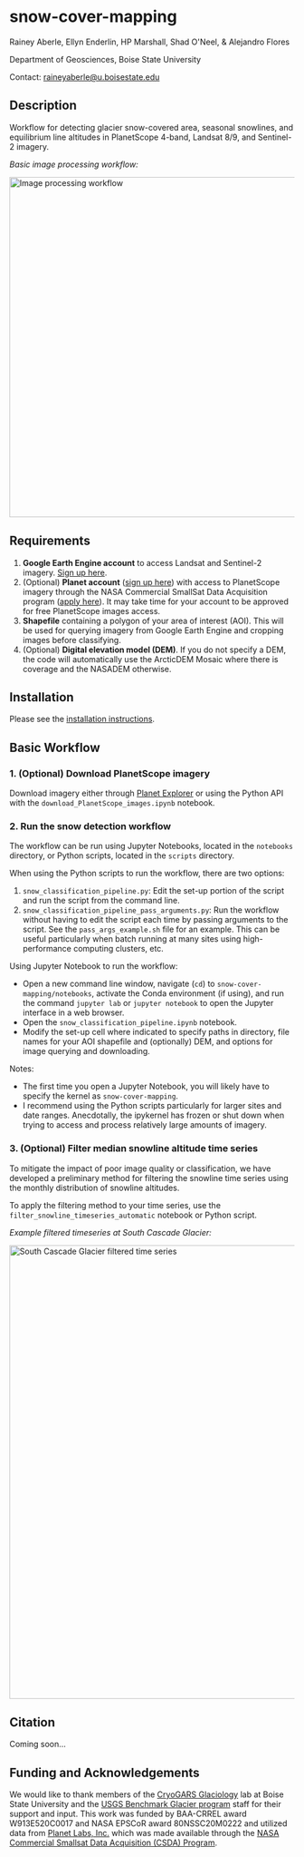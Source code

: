 # snow-cover-mapping

Rainey Aberle, Ellyn Enderlin, HP Marshall, Shad O'Neel, & Alejandro Flores

Department of Geosciences, Boise State University

Contact: raineyaberle@u.boisestate.edu

## Description
Workflow for detecting glacier snow-covered area, seasonal snowlines, and equilibrium line altitudes in PlanetScope 4-band, Landsat 8/9, and Sentinel-2 imagery.

_Basic image processing workflow:_

<img src="https://github.com/RaineyAbe/snow-cover-mapping/blob/main/figures/methods_workflow_no_filtering.png" alt="Image processing workflow" width="600"/>

## Requirements

1. __Google Earth Engine account__ to access Landsat and Sentinel-2 imagery. [Sign up here](https://earthengine.google.com/new_signup/).
2. (Optional) __Planet account__ ([sign up here](https://www.planet.com/signup/)) with access to PlanetScope imagery through the NASA Commercial SmallSat Data Acquisition program ([apply here](https://www.planet.com/markets/nasa/)). It may take time for your account to be approved for free PlanetScope images access. 
3. __Shapefile__ containing a polygon of your area of interest (AOI). This will be used for querying imagery from Google Earth Engine and cropping images before classifying. 
4. (Optional) __Digital elevation model (DEM)__. If you do not specify a DEM, the code will automatically use the ArcticDEM Mosaic where there is coverage and the NASADEM otherwise. 

## Installation
Please see the [installation instructions](https://github.com/RaineyAbe/snow-cover-mapping/blob/main/docs/installation_instructions.md). 

## Basic Workflow
### 1. (Optional) Download PlanetScope imagery
Download imagery either through [Planet Explorer](planet.com/explorer) or using the Python API with the `download_PlanetScope_images.ipynb` notebook.

### 2. Run the snow detection workflow
The workflow can be run using Jupyter Notebooks, located in the `notebooks` directory, or Python scripts, located in the `scripts` directory. 

When using the Python scripts to run the workflow, there are two options:
1. `snow_classification_pipeline.py`: Edit the set-up portion of the script and run the script from the command line. 
2. `snow_classification_pipeline_pass_arguments.py`: Run the workflow without having to edit the script each time by passing arguments to the script. See the `pass_args_example.sh` file for an example. This can be useful particularly when batch running at many sites using high-performance computing clusters, etc. 

Using Jupyter Notebook to run the workflow:
- Open a new command line window, navigate (`cd`) to `snow-cover-mapping/notebooks`, activate the Conda environment (if using), and run the command `jupyter lab` or `jupyter notebook` to open the Jupyter interface in a web browser. 
- Open the `snow_classification_pipeline.ipynb` notebook.
- Modify the set-up cell where indicated to specify paths in directory, file names for your AOI shapefile and (optionally) DEM, and options for image querying and downloading.  

Notes:
- The first time you open a Jupyter Notebook, you will likely have to specify the kernel as `snow-cover-mapping`.
- I recommend using the Python scripts particularly for larger sites and date ranges. Anecdotally, the ipykernel has frozen or shut down when trying to access and process relatively large amounts of imagery.

### 3. (Optional) Filter median snowline altitude time series 

To mitigate the impact of poor image quality or classification, we have developed a preliminary method for filtering the snowline time series using the monthly distribution of snowline altitudes. 

To apply the filtering method to your time series, use the `filter_snowline_timeseries_automatic` notebook or Python script. 

_Example filtered timeseries at South Cascade Glacier:_

<img src="https://github.com/RaineyAbe/snow-cover-mapping/blob/main/figures/filtered_snowline_timeseries_SouthCascade.png" alt="South Cascade Glacier filtered time series" width="800"/>

## Citation

Coming soon...

## Funding and Acknowledgements
We would like to thank members of the [CryoGARS Glaciology](https://github.com/CryoGARS-Glaciology) lab at Boise State University and the [USGS Benchmark Glacier program](https://www.usgs.gov/programs/climate-research-and-development-program/science/usgs-benchmark-glacier-project) staff for their support and input. This work was funded by BAA-CRREL award W913E520C0017 and NASA EPSCoR award 80NSSC20M0222 and utilized data from [Planet Labs, Inc.](https://www.planet.com/) which was made available through the [NASA Commercial Smallsat Data Acquisition (CSDA) Program](https://www.earthdata.nasa.gov/esds/csda). 